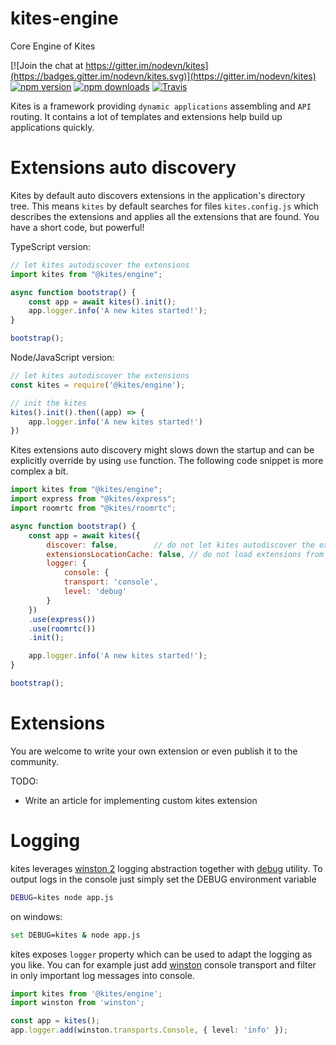 # kites-engine

Core Engine of Kites

[![Join the chat at https://gitter.im/nodevn/kites](https://badges.gitter.im/nodevn/kites.svg)](https://gitter.im/nodevn/kites)
[![npm version](https://img.shields.io/npm/v/@kites/engine.svg?style=flat)](https://www.npmjs.com/package/@kites/engine)
[![npm downloads](https://img.shields.io/npm/dm/@kites/engine.svg)](https://www.npmjs.com/package/@kites/engine)
[![Travis](https://travis-ci.org/vunb/kites-engine.svg?branch=stable)](https://travis-ci.org/vunb/kites-engine)

Kites is a framework providing `dynamic applications` assembling and `API` routing. It contains a lot of templates and extensions help build up applications quickly.

Extensions auto discovery
=========================

Kites by default auto discovers extensions in the application's directory tree. This means `kites` by default searches for files `kites.config.js` which describes the extensions and applies all the extensions that are found. You have a short code, but powerful!

TypeScript version:

```ts
// let kites autodiscover the extensions
import kites from "@kites/engine";

async function bootstrap() {
    const app = await kites().init();
    app.logger.info('A new kites started!');
}

bootstrap();
```

Node/JavaScript version:

```js
// let kites autodiscover the extensions
const kites = require('@kites/engine');

// init the kites
kites().init().then((app) => {
    app.logger.info('A new kites started!')
})
```

Kites extensions auto discovery might slows down the startup and can be explicitly override by using `use` function. The following code snippet is more complex a bit.

```js
import kites from "@kites/engine";
import express from "@kites/express";
import roomrtc from "@kites/roomrtc";

async function bootstrap() {
    const app = await kites({
        discover: false,        // do not let kites autodiscover the extensions
        extensionsLocationCache: false, // do not load extensions from locations cache
        logger: {
            console: {
            transport: 'console',
            level: 'debug'
        }
    })
    .use(express())
    .use(roomrtc())
    .init();

    app.logger.info('A new kites started!');
}

bootstrap();
```

Extensions
==========

You are welcome to write your own extension or even publish it to the community.

TODO:

* Write an article for implementing custom kites extension

Logging
=======

kites leverages [winston 2](https://github.com/winstonjs/winston) logging abstraction together with [debug](https://github.com/visionmedia/debug) utility. To output logs in the console just simply set the DEBUG environment variable

```bash
DEBUG=kites node app.js
```

on windows:

```bash
set DEBUG=kites & node app.js
```

kites exposes `logger` property which can be used to adapt the logging as you like. You can for example just add [winston](https://github.com/winstonjs/winston) console transport and filter in only important log messages into console.

```ts
import kites from '@kites/engine';
import winston from 'winston';

const app = kites();
app.logger.add(winston.transports.Console, { level: 'info' });
```


